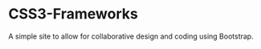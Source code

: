 CSS3-Frameworks
===============
A simple site to allow for collaborative design and coding using Bootstrap.
